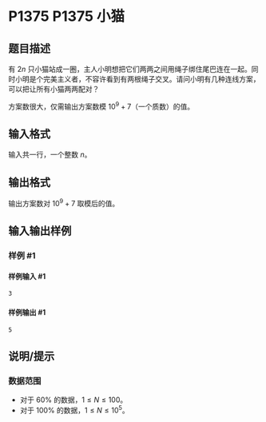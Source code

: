 # P1375 P1375 小猫

## 题目描述

有 $2n$ 只小猫站成一圈，主人小明想把它们两两之间用绳子绑住尾巴连在一起。同时小明是个完美主义者，不容许看到有两根绳子交叉。请问小明有几种连线方案，可以把让所有小猫两两配对？

方案数很大，仅需输出方案数模 $10^9+7$（一个质数）的值。




## 输入格式

输入共一行，一个整数 $n$。


## 输出格式

输出方案数对 $10^9+7$ 取模后的值。


## 输入输出样例

### 样例 #1

#### 样例输入 #1

```
3
```

#### 样例输出 #1

```
5
```

## 说明/提示

### 数据范围

- 对于 $60\%$ 的数据，$1\le N \le 100$。
- 对于 $100\%$ 的数据，$1\le N \le 10^5$。
